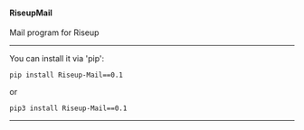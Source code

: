 #### RiseupMail
Mail program for Riseup

---

You can install it via 'pip':
```
pip install Riseup-Mail==0.1
```
or
```
pip3 install Riseup-Mail==0.1
```
---
